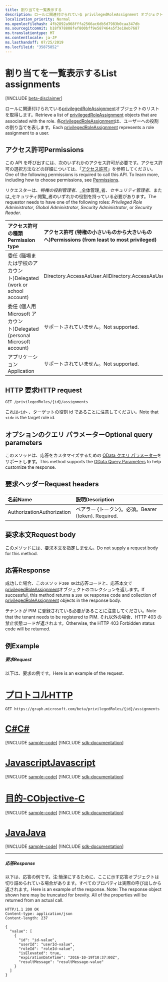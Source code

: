 ```yaml
---
title: 割り当てを一覧表示する
description: ロールに関連付けられている privilegedRoleAssignment オブジェクトのリストを取得します。 各 privilegedRoleAssignment はユーザーに対するロールの割り当てを表します。
localization_priority: Normal
ms.openlocfilehash: 4fb2892a968fffa2566ac6db5d7983b0caa347db
ms.sourcegitcommit: b18f978808fef800bff9e587464a5f3e18eb7687
ms.translationtype: MT
ms.contentlocale: ja-JP
ms.lasthandoff: 07/25/2019
ms.locfileid: "35875852"
---
```

# <a name="list-assignments"></a><span data-ttu-id="9c7a8-104">割り当てを一覧表示する</span><span class="sxs-lookup"><span data-stu-id="9c7a8-104">List assignments</span></span>

[!INCLUDE [beta-disclaimer](../../includes/beta-disclaimer.md)]

<span data-ttu-id="9c7a8-105">ロールに関連付けられている[privilegedRoleAssignment](../resources/privilegedroleassignment.md)オブジェクトのリストを取得します。</span><span class="sxs-lookup"><span data-stu-id="9c7a8-105">Retrieve a list of [privilegedRoleAssignment](../resources/privilegedroleassignment.md) objects that are associated with the role.</span></span> <span data-ttu-id="9c7a8-106">各[privilegedRoleAssignment](../resources/privilegedroleassignment.md)は、ユーザーへの役割の割り当てを表します。</span><span class="sxs-lookup"><span data-stu-id="9c7a8-106">Each [privilegedRoleAssignment](../resources/privilegedroleassignment.md) represents a role assignment to a user.</span></span>
## <a name="permissions"></a><span data-ttu-id="9c7a8-107">アクセス許可</span><span class="sxs-lookup"><span data-stu-id="9c7a8-107">Permissions</span></span>
<span data-ttu-id="9c7a8-p103">この API を呼び出すには、次のいずれかのアクセス許可が必要です。アクセス許可の選択方法などの詳細については、「[アクセス許可](/graph/permissions-reference)」を参照してください。</span><span class="sxs-lookup"><span data-stu-id="9c7a8-p103">One of the following permissions is required to call this API. To learn more, including how to choose permissions, see [Permissions](/graph/permissions-reference).</span></span>

<span data-ttu-id="9c7a8-110">リクエスターは、_特権の役割管理者_、_全体管理_者、_セキュリティ管理者_、または_セキュリティ閲覧_者のいずれかの役割を持っている必要があります。</span><span class="sxs-lookup"><span data-stu-id="9c7a8-110">The requestor needs to have one of the following roles: _Privileged Role Administrator_, _Global Administrator_, _Security Administrator_, or _Security Reader_.</span></span>
 

|<span data-ttu-id="9c7a8-111">アクセス許可の種類</span><span class="sxs-lookup"><span data-stu-id="9c7a8-111">Permission type</span></span>      | <span data-ttu-id="9c7a8-112">アクセス許可 (特権の小さいものから大きいものへ)</span><span class="sxs-lookup"><span data-stu-id="9c7a8-112">Permissions (from least to most privileged)</span></span>              |
|:--------------------|:---------------------------------------------------------|
|<span data-ttu-id="9c7a8-113">委任 (職場または学校のアカウント)</span><span class="sxs-lookup"><span data-stu-id="9c7a8-113">Delegated (work or school account)</span></span> | <span data-ttu-id="9c7a8-114">Directory.AccessAsUser.All</span><span class="sxs-lookup"><span data-stu-id="9c7a8-114">Directory.AccessAsUser.All</span></span>    |
|<span data-ttu-id="9c7a8-115">委任 (個人用 Microsoft アカウント)</span><span class="sxs-lookup"><span data-stu-id="9c7a8-115">Delegated (personal Microsoft account)</span></span> | <span data-ttu-id="9c7a8-116">サポートされていません。</span><span class="sxs-lookup"><span data-stu-id="9c7a8-116">Not supported.</span></span>    |
|<span data-ttu-id="9c7a8-117">アプリケーション</span><span class="sxs-lookup"><span data-stu-id="9c7a8-117">Application</span></span> | <span data-ttu-id="9c7a8-118">サポートされていません。</span><span class="sxs-lookup"><span data-stu-id="9c7a8-118">Not supported.</span></span> |

## <a name="http-request"></a><span data-ttu-id="9c7a8-119">HTTP 要求</span><span class="sxs-lookup"><span data-stu-id="9c7a8-119">HTTP request</span></span>
<!-- { "blockType": "ignored" } -->
```http
GET /privilegedRoles/{id}/assignments
```

<span data-ttu-id="9c7a8-120">これは``<id>`` 、ターゲットの役割 id であることに注意してください。</span><span class="sxs-lookup"><span data-stu-id="9c7a8-120">Note that ``<id>`` is the target role id.</span></span>
## <a name="optional-query-parameters"></a><span data-ttu-id="9c7a8-121">オプションのクエリ パラメーター</span><span class="sxs-lookup"><span data-stu-id="9c7a8-121">Optional query parameters</span></span>
<span data-ttu-id="9c7a8-122">このメソッドは、応答をカスタマイズするための [OData クエリ パラメーター](https://developer.microsoft.com/graph/docs/concepts/query_parameters)をサポートします。</span><span class="sxs-lookup"><span data-stu-id="9c7a8-122">This method supports the [OData Query Parameters](https://developer.microsoft.com/graph/docs/concepts/query_parameters) to help customize the response.</span></span>

## <a name="request-headers"></a><span data-ttu-id="9c7a8-123">要求ヘッダー</span><span class="sxs-lookup"><span data-stu-id="9c7a8-123">Request headers</span></span>
| <span data-ttu-id="9c7a8-124">名前</span><span class="sxs-lookup"><span data-stu-id="9c7a8-124">Name</span></span>      |<span data-ttu-id="9c7a8-125">説明</span><span class="sxs-lookup"><span data-stu-id="9c7a8-125">Description</span></span>|
|:----------|:----------|
| <span data-ttu-id="9c7a8-126">Authorization</span><span class="sxs-lookup"><span data-stu-id="9c7a8-126">Authorization</span></span>  | <span data-ttu-id="9c7a8-p104">ベアラー {トークン}。必須。</span><span class="sxs-lookup"><span data-stu-id="9c7a8-p104">Bearer {token}. Required.</span></span> |

## <a name="request-body"></a><span data-ttu-id="9c7a8-129">要求本文</span><span class="sxs-lookup"><span data-stu-id="9c7a8-129">Request body</span></span>
<span data-ttu-id="9c7a8-130">このメソッドには、要求本文を指定しません。</span><span class="sxs-lookup"><span data-stu-id="9c7a8-130">Do not supply a request body for this method.</span></span>

## <a name="response"></a><span data-ttu-id="9c7a8-131">応答</span><span class="sxs-lookup"><span data-stu-id="9c7a8-131">Response</span></span>

<span data-ttu-id="9c7a8-132">成功した場合、このメソッド`200 OK`は応答コードと、応答本文で[privilegedRoleAssignment](../resources/privilegedroleassignment.md)オブジェクトのコレクションを返します。</span><span class="sxs-lookup"><span data-stu-id="9c7a8-132">If successful, this method returns a `200 OK` response code and collection of [privilegedRoleAssignment](../resources/privilegedroleassignment.md) objects in the response body.</span></span>

<span data-ttu-id="9c7a8-133">テナントが PIM に登録されている必要があることに注意してください。</span><span class="sxs-lookup"><span data-stu-id="9c7a8-133">Note that the tenant needs to be registered to PIM.</span></span> <span data-ttu-id="9c7a8-134">それ以外の場合、HTTP 403 の禁止状態コードが返されます。</span><span class="sxs-lookup"><span data-stu-id="9c7a8-134">Otherwise, the HTTP 403 Forbidden status code will be returned.</span></span>
## <a name="example"></a><span data-ttu-id="9c7a8-135">例</span><span class="sxs-lookup"><span data-stu-id="9c7a8-135">Example</span></span>
##### <a name="request"></a><span data-ttu-id="9c7a8-136">要求</span><span class="sxs-lookup"><span data-stu-id="9c7a8-136">Request</span></span>
<span data-ttu-id="9c7a8-137">以下は、要求の例です。</span><span class="sxs-lookup"><span data-stu-id="9c7a8-137">Here is an example of the request.</span></span>

# <a name="httptabhttp"></a>[<span data-ttu-id="9c7a8-138">プロトコル</span><span class="sxs-lookup"><span data-stu-id="9c7a8-138">HTTP</span></span>](#tab/http)
<!-- {
  "blockType": "request",
  "name": "get_assignments"
}-->
```http
GET https://graph.microsoft.com/beta/privilegedRoles/{id}/assignments
```
# <a name="ctabcsharp"></a>[<span data-ttu-id="9c7a8-139">C#</span><span class="sxs-lookup"><span data-stu-id="9c7a8-139">C#</span></span>](#tab/csharp)
[!INCLUDE [sample-code](../includes/snippets/csharp/get-assignments-csharp-snippets.md)]
[!INCLUDE [sdk-documentation](../includes/snippets/snippets-sdk-documentation-link.md)]

# <a name="javascripttabjavascript"></a>[<span data-ttu-id="9c7a8-140">Javascript</span><span class="sxs-lookup"><span data-stu-id="9c7a8-140">Javascript</span></span>](#tab/javascript)
[!INCLUDE [sample-code](../includes/snippets/javascript/get-assignments-javascript-snippets.md)]
[!INCLUDE [sdk-documentation](../includes/snippets/snippets-sdk-documentation-link.md)]

# <a name="objective-ctabobjc"></a>[<span data-ttu-id="9c7a8-141">目的-C</span><span class="sxs-lookup"><span data-stu-id="9c7a8-141">Objective-C</span></span>](#tab/objc)
[!INCLUDE [sample-code](../includes/snippets/objc/get-assignments-objc-snippets.md)]
[!INCLUDE [sdk-documentation](../includes/snippets/snippets-sdk-documentation-link.md)]

# <a name="javatabjava"></a>[<span data-ttu-id="9c7a8-142">Java</span><span class="sxs-lookup"><span data-stu-id="9c7a8-142">Java</span></span>](#tab/java)
[!INCLUDE [sample-code](../includes/snippets/java/get-assignments-java-snippets.md)]
[!INCLUDE [sdk-documentation](../includes/snippets/snippets-sdk-documentation-link.md)]

---

##### <a name="response"></a><span data-ttu-id="9c7a8-143">応答</span><span class="sxs-lookup"><span data-stu-id="9c7a8-143">Response</span></span>
<span data-ttu-id="9c7a8-p106">以下は、応答の例です。注:簡潔にするために、ここに示す応答オブジェクトは切り詰められている場合があります。すべてのプロパティは実際の呼び出しから返されます。</span><span class="sxs-lookup"><span data-stu-id="9c7a8-p106">Here is an example of the response. Note: The response object shown here may be truncated for brevity. All of the properties will be returned from an actual call.</span></span>
<!-- {
  "blockType": "response",
  "truncated": true,
  "@odata.type": "microsoft.graph.privilegedRoleAssignment",
  "isCollection": true
} -->
```http
HTTP/1.1 200 OK
Content-type: application/json
Content-length: 237

{
  "value": [
    {
      "id": "id-value",
      "userId": "userId-value",
      "roleId": "roleId-value",
      "isElevated": true,
      "expirationDateTime": "2016-10-19T10:37:00Z",
      "resultMessage": "resultMessage-value"
    }
  ]
}
```

<!-- uuid: 8fcb5dbc-d5aa-4681-8e31-b001d5168d79
2015-10-25 14:57:30 UTC -->
<!--
{
  "type": "#page.annotation",
  "description": "List assignments",
  "keywords": "",
  "section": "documentation",
  "tocPath": "",
  "suppressions": [
  ]
}
-->
